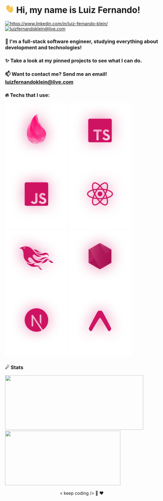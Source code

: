  # <img width="30" src="./.github/hi.gif" /> Hi, my name is Luiz Fernando!
<p align="left">
  <a href="https://www.linkedin.com/in/luiz-fernando-klein/">
    <img alt="https://www.linkedin.com/in/luiz-fernando-klein/" src="https://img.shields.io/badge/Luiz%20Fernando-CF1363?style=flat&logo=linkedin&logoColor=white" />
  </a>
  <a href="mailto:luizfernandoklein@live.com">
    <img alt="luizfernandoklein@live.com" src="https://img.shields.io/badge/luizfernandoklein@live.com-CF1363?style=flat&logo=gmail&logoColor=white" />
  </a>
</p>

### 🔭 I'm a full-stack software engineer, studying everything about development and technologies!

### ✨ Take a look at my pinned projects to see what I can do.

### 📫 Want to contact me? Send me an email! **luizfernandoklein@live.com**

### 🔥 Techs that I use:

<p>
  <img width="205.5" height="205.5" alt="Elixir" src="./.github/elixir.png" />
  <img width="205.5" height="205.5" alt="Typescript" src="./.github/typescript.png" />
  <img width="205.5" height="205.5" alt="Javascript" src="./.github/javascript.png" />
  <img width="205.5" height="205.5" alt="React" src="./.github/react.png" />
  <img width="205.5" height="205.5" alt="Phoenix" src="./.github/phoenix.png" />
  <img width="205.5" height="205.5" alt="Node.js" src="./.github/nodejs.png" />
  <img width="205.5" height="205.5" alt="Next.js" src="./.github/nextjs.png" />
  <img width="205.5" height="205.5" alt="Expo" src="./.github/expo.png" />
</p>

### ☄ Stats

<p>
  <img width="453.5" height="178.66" src="https://github-readme-stats.vercel.app/api?username=LuizFerK&bg_color=ffffff13&text_color=fff&title_color=f21170&border_radius=10&border_color=00000000&show_icons=true&icon_color=914BAF" />

  <img width="378.95" height="178.64" src="https://github-readme-stats.vercel.app/api/top-langs/?username=LuizFerK&hide=Java,Ruby,Objective-C&layout=compact&bg_color=ffffff13&text_color=fff&title_color=f21170&border_radius=10&border_color=00000000" />
</p>

<p align="center">
	< keep coding /> 🚀 ❤️
</p>
